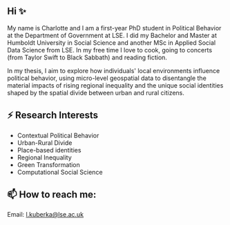 
## Hi ✨


My name is Charlotte and I am a first-year PhD student in Political Behavior at the Department of Government at LSE. I did my Bachelor and Master at Humboldt University in Social Science and another MSc in Applied Social Data Science from LSE.  In my free time I love to cook, going to concerts (from Taylor Swift to Black Sabbath) and reading fiction.

In my thesis,  I aim to explore how individuals' local environments influence political behavior, using micro-level geospatial data to disentangle the material impacts of rising regional inequality and the unique social identities shaped by the spatial divide between urban and rural citizens.

## ⚡ Research Interests

- Contextual Political Behavior
- Urban-Rural Divide
- Place-based identities
- Regional Inequality
- Green Transformation
- Computational Social Science


## 📫 How to reach me:

Email: l.kuberka@lse.ac.uk 


<!--
**CharlotteKub/CharlotteKub** is a ✨ _special_ ✨ repository because its `README.md` (this file) appears on your GitHub profile.

Here are some ideas to get you started:

- 🔭 I’m currently working on ...
- 🌱 I’m currently learning ...
- 👯 I’m looking to collaborate on ...
- 🤔 I’m looking for help with ...
- 💬 Ask me about ...
- 📫 How to reach me: ...
- 😄 Pronouns: ...
- ⚡ Fun fact: ...
-->
